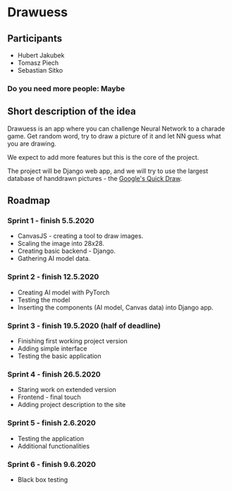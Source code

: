 # Drawuess
## Participants 
 - Hubert Jakubek
 - Tomasz Piech
 - Sebastian Sitko
### Do you need more people: Maybe

## Short description of the idea
Drawuess is an app where you can challenge Neural Network to a charade game. 
Get random word, try to draw a picture of it and let NN guess what you are drawing.

We expect to add more features but this is the core of the project.

The project will be Django web app, and we will try to use the largest database of handdrawn pictures - the [Google's Quick Draw](https://github.com/googlecreativelab/quickdraw-dataset).


## Roadmap

### Sprint 1 - finish 5.5.2020
- CanvasJS - creating a tool to draw images.
- Scaling the image into 28x28.
- Creating basic backend - Django.
- Gathering AI model data.

### Sprint 2 - finish 12.5.2020
- Creating AI model with PyTorch
- Testing the model
- Inserting the components (AI model, Canvas data) into Django app.

### Sprint 3 - finish 19.5.2020 (half of deadline)
- Finishing first working project version
- Adding simple interface
- Testing the basic application

### Sprint 4 - finish 26.5.2020
- Staring work on extended version
- Frontend - final touch
- Adding project description to the site

### Sprint 5 - finish 2.6.2020
- Testing the application
- Additional functionalities

### Sprint 6 - finish 9.6.2020
- Black box testing

